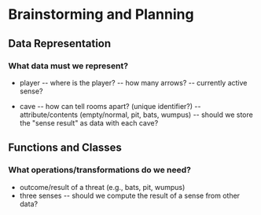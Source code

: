 # Brainstorming and Planning

## Data Representation

### What data must we represent?

- player
-- where is the player?
-- how many arrows?
-- currently active sense?

- cave
-- how can tell rooms apart? (unique identifier?)
-- attribute/contents (empty/normal, pit, bats, wumpus)
-- should we store the "sense result" as data with each cave?

## Functions and Classes

### What operations/transformations do we need?

- outcome/result of a threat (e.g., bats, pit, wumpus)
- three senses
-- should we compute the result of a sense from other data?
